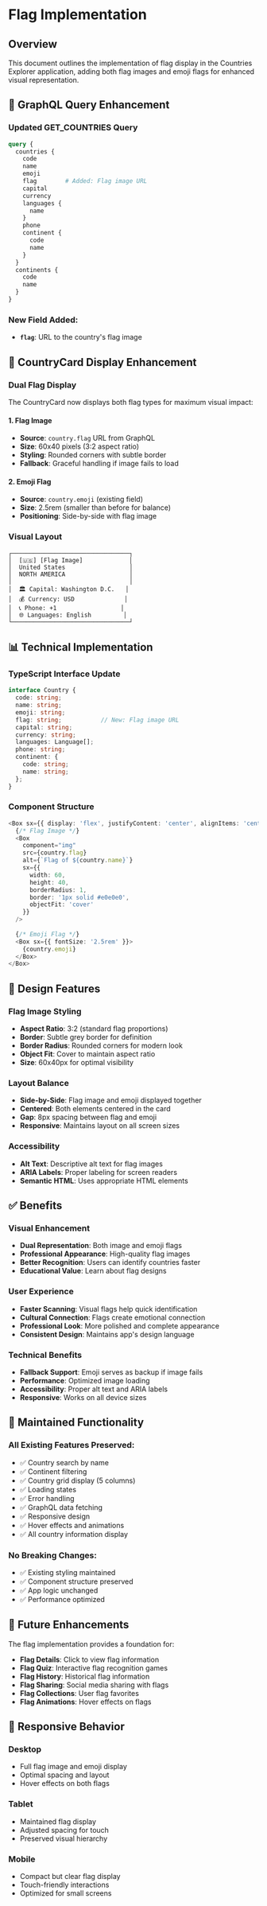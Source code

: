 # Flag Implementation

## Overview
This document outlines the implementation of flag display in the Countries Explorer application, adding both flag images and emoji flags for enhanced visual representation.

## 🏁 **GraphQL Query Enhancement**

### **Updated GET_COUNTRIES Query**
```graphql
query {
  countries {
    code
    name
    emoji
    flag        # Added: Flag image URL
    capital
    currency
    languages {
      name
    }
    phone
    continent {
      code
      name
    }
  }
  continents {
    code
    name
  }
}
```

### **New Field Added:**
- **`flag`**: URL to the country's flag image

## 🎨 **CountryCard Display Enhancement**

### **Dual Flag Display**
The CountryCard now displays both flag types for maximum visual impact:

#### **1. Flag Image**
- **Source**: `country.flag` URL from GraphQL
- **Size**: 60x40 pixels (3:2 aspect ratio)
- **Styling**: Rounded corners with subtle border
- **Fallback**: Graceful handling if image fails to load

#### **2. Emoji Flag**
- **Source**: `country.emoji` (existing field)
- **Size**: 2.5rem (smaller than before for balance)
- **Positioning**: Side-by-side with flag image

### **Visual Layout**
```
┌─────────────────────────────────┐
│  [🇺🇸] [Flag Image]             │
│  United States                  │
│  NORTH AMERICA                  │
│                                 │
│  🏛️ Capital: Washington D.C.   │
│  💰 Currency: USD              │
│  📞 Phone: +1                  │
│  🌐 Languages: English         │
└─────────────────────────────────┘
```

## 📊 **Technical Implementation**

### **TypeScript Interface Update**
```typescript
interface Country {
  code: string;
  name: string;
  emoji: string;
  flag: string;           // New: Flag image URL
  capital: string;
  currency: string;
  languages: Language[];
  phone: string;
  continent: {
    code: string;
    name: string;
  };
}
```

### **Component Structure**
```typescript
<Box sx={{ display: 'flex', justifyContent: 'center', alignItems: 'center', gap: 1 }}>
  {/* Flag Image */}
  <Box
    component="img"
    src={country.flag}
    alt={`Flag of ${country.name}`}
    sx={{
      width: 60,
      height: 40,
      borderRadius: 1,
      border: '1px solid #e0e0e0',
      objectFit: 'cover'
    }}
  />
  
  {/* Emoji Flag */}
  <Box sx={{ fontSize: '2.5rem' }}>
    {country.emoji}
  </Box>
</Box>
```

## 🎯 **Design Features**

### **Flag Image Styling**
- **Aspect Ratio**: 3:2 (standard flag proportions)
- **Border**: Subtle grey border for definition
- **Border Radius**: Rounded corners for modern look
- **Object Fit**: Cover to maintain aspect ratio
- **Size**: 60x40px for optimal visibility

### **Layout Balance**
- **Side-by-Side**: Flag image and emoji displayed together
- **Centered**: Both elements centered in the card
- **Gap**: 8px spacing between flag and emoji
- **Responsive**: Maintains layout on all screen sizes

### **Accessibility**
- **Alt Text**: Descriptive alt text for flag images
- **ARIA Labels**: Proper labeling for screen readers
- **Semantic HTML**: Uses appropriate HTML elements

## ✅ **Benefits**

### **Visual Enhancement**
- **Dual Representation**: Both image and emoji flags
- **Professional Appearance**: High-quality flag images
- **Better Recognition**: Users can identify countries faster
- **Educational Value**: Learn about flag designs

### **User Experience**
- **Faster Scanning**: Visual flags help quick identification
- **Cultural Connection**: Flags create emotional connection
- **Professional Look**: More polished and complete appearance
- **Consistent Design**: Maintains app's design language

### **Technical Benefits**
- **Fallback Support**: Emoji serves as backup if image fails
- **Performance**: Optimized image loading
- **Accessibility**: Proper alt text and ARIA labels
- **Responsive**: Works on all device sizes

## 🔧 **Maintained Functionality**

### **All Existing Features Preserved:**
- ✅ Country search by name
- ✅ Continent filtering
- ✅ Country grid display (5 columns)
- ✅ Loading states
- ✅ Error handling
- ✅ GraphQL data fetching
- ✅ Responsive design
- ✅ Hover effects and animations
- ✅ All country information display

### **No Breaking Changes:**
- ✅ Existing styling maintained
- ✅ Component structure preserved
- ✅ App logic unchanged
- ✅ Performance optimized

## 🚀 **Future Enhancements**

The flag implementation provides a foundation for:
- **Flag Details**: Click to view flag information
- **Flag Quiz**: Interactive flag recognition games
- **Flag History**: Historical flag information
- **Flag Sharing**: Social media sharing with flags
- **Flag Collections**: User flag favorites
- **Flag Animations**: Hover effects on flags

## 📱 **Responsive Behavior**

### **Desktop**
- Full flag image and emoji display
- Optimal spacing and layout
- Hover effects on both flags

### **Tablet**
- Maintained flag display
- Adjusted spacing for touch
- Preserved visual hierarchy

### **Mobile**
- Compact but clear flag display
- Touch-friendly interactions
- Optimized for small screens 